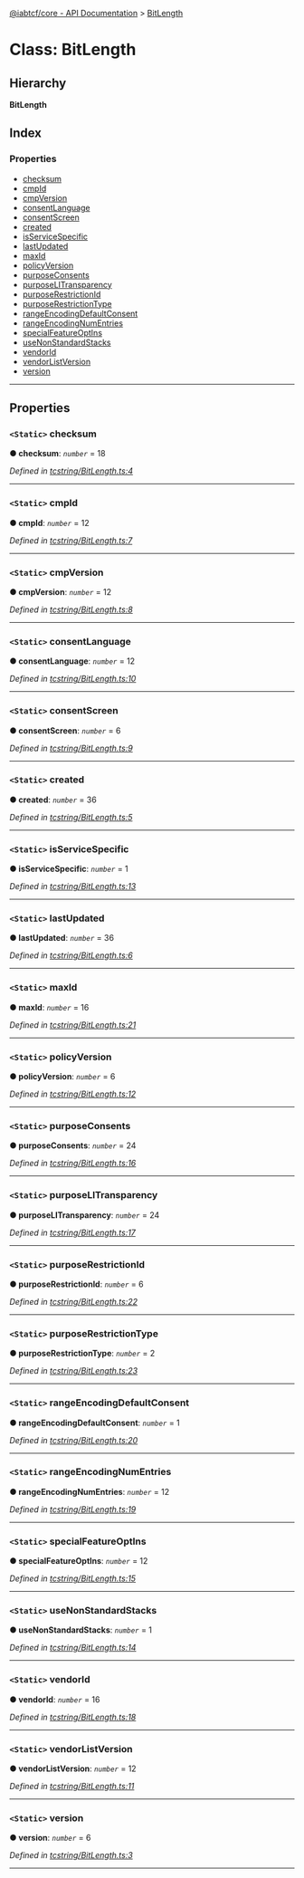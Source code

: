 [@iabtcf/core - API Documentation](../README.md) > [BitLength](../classes/bitlength.md)

# Class: BitLength

## Hierarchy

**BitLength**

## Index

### Properties

* [checksum](bitlength.md#checksum)
* [cmpId](bitlength.md#cmpid)
* [cmpVersion](bitlength.md#cmpversion)
* [consentLanguage](bitlength.md#consentlanguage)
* [consentScreen](bitlength.md#consentscreen)
* [created](bitlength.md#created)
* [isServiceSpecific](bitlength.md#isservicespecific)
* [lastUpdated](bitlength.md#lastupdated)
* [maxId](bitlength.md#maxid)
* [policyVersion](bitlength.md#policyversion)
* [purposeConsents](bitlength.md#purposeconsents)
* [purposeLITransparency](bitlength.md#purposelitransparency)
* [purposeRestrictionId](bitlength.md#purposerestrictionid)
* [purposeRestrictionType](bitlength.md#purposerestrictiontype)
* [rangeEncodingDefaultConsent](bitlength.md#rangeencodingdefaultconsent)
* [rangeEncodingNumEntries](bitlength.md#rangeencodingnumentries)
* [specialFeatureOptIns](bitlength.md#specialfeatureoptins)
* [useNonStandardStacks](bitlength.md#usenonstandardstacks)
* [vendorId](bitlength.md#vendorid)
* [vendorListVersion](bitlength.md#vendorlistversion)
* [version](bitlength.md#version)

---

## Properties

<a id="checksum"></a>

### `<Static>` checksum

**● checksum**: *`number`* = 18

*Defined in [tcstring/BitLength.ts:4](https://github.com/chrispaterson/iabtcf-es/blob/4f7901f/modules/core/src/tcstring/BitLength.ts#L4)*

___
<a id="cmpid"></a>

### `<Static>` cmpId

**● cmpId**: *`number`* = 12

*Defined in [tcstring/BitLength.ts:7](https://github.com/chrispaterson/iabtcf-es/blob/4f7901f/modules/core/src/tcstring/BitLength.ts#L7)*

___
<a id="cmpversion"></a>

### `<Static>` cmpVersion

**● cmpVersion**: *`number`* = 12

*Defined in [tcstring/BitLength.ts:8](https://github.com/chrispaterson/iabtcf-es/blob/4f7901f/modules/core/src/tcstring/BitLength.ts#L8)*

___
<a id="consentlanguage"></a>

### `<Static>` consentLanguage

**● consentLanguage**: *`number`* = 12

*Defined in [tcstring/BitLength.ts:10](https://github.com/chrispaterson/iabtcf-es/blob/4f7901f/modules/core/src/tcstring/BitLength.ts#L10)*

___
<a id="consentscreen"></a>

### `<Static>` consentScreen

**● consentScreen**: *`number`* = 6

*Defined in [tcstring/BitLength.ts:9](https://github.com/chrispaterson/iabtcf-es/blob/4f7901f/modules/core/src/tcstring/BitLength.ts#L9)*

___
<a id="created"></a>

### `<Static>` created

**● created**: *`number`* = 36

*Defined in [tcstring/BitLength.ts:5](https://github.com/chrispaterson/iabtcf-es/blob/4f7901f/modules/core/src/tcstring/BitLength.ts#L5)*

___
<a id="isservicespecific"></a>

### `<Static>` isServiceSpecific

**● isServiceSpecific**: *`number`* = 1

*Defined in [tcstring/BitLength.ts:13](https://github.com/chrispaterson/iabtcf-es/blob/4f7901f/modules/core/src/tcstring/BitLength.ts#L13)*

___
<a id="lastupdated"></a>

### `<Static>` lastUpdated

**● lastUpdated**: *`number`* = 36

*Defined in [tcstring/BitLength.ts:6](https://github.com/chrispaterson/iabtcf-es/blob/4f7901f/modules/core/src/tcstring/BitLength.ts#L6)*

___
<a id="maxid"></a>

### `<Static>` maxId

**● maxId**: *`number`* = 16

*Defined in [tcstring/BitLength.ts:21](https://github.com/chrispaterson/iabtcf-es/blob/4f7901f/modules/core/src/tcstring/BitLength.ts#L21)*

___
<a id="policyversion"></a>

### `<Static>` policyVersion

**● policyVersion**: *`number`* = 6

*Defined in [tcstring/BitLength.ts:12](https://github.com/chrispaterson/iabtcf-es/blob/4f7901f/modules/core/src/tcstring/BitLength.ts#L12)*

___
<a id="purposeconsents"></a>

### `<Static>` purposeConsents

**● purposeConsents**: *`number`* = 24

*Defined in [tcstring/BitLength.ts:16](https://github.com/chrispaterson/iabtcf-es/blob/4f7901f/modules/core/src/tcstring/BitLength.ts#L16)*

___
<a id="purposelitransparency"></a>

### `<Static>` purposeLITransparency

**● purposeLITransparency**: *`number`* = 24

*Defined in [tcstring/BitLength.ts:17](https://github.com/chrispaterson/iabtcf-es/blob/4f7901f/modules/core/src/tcstring/BitLength.ts#L17)*

___
<a id="purposerestrictionid"></a>

### `<Static>` purposeRestrictionId

**● purposeRestrictionId**: *`number`* = 6

*Defined in [tcstring/BitLength.ts:22](https://github.com/chrispaterson/iabtcf-es/blob/4f7901f/modules/core/src/tcstring/BitLength.ts#L22)*

___
<a id="purposerestrictiontype"></a>

### `<Static>` purposeRestrictionType

**● purposeRestrictionType**: *`number`* = 2

*Defined in [tcstring/BitLength.ts:23](https://github.com/chrispaterson/iabtcf-es/blob/4f7901f/modules/core/src/tcstring/BitLength.ts#L23)*

___
<a id="rangeencodingdefaultconsent"></a>

### `<Static>` rangeEncodingDefaultConsent

**● rangeEncodingDefaultConsent**: *`number`* = 1

*Defined in [tcstring/BitLength.ts:20](https://github.com/chrispaterson/iabtcf-es/blob/4f7901f/modules/core/src/tcstring/BitLength.ts#L20)*

___
<a id="rangeencodingnumentries"></a>

### `<Static>` rangeEncodingNumEntries

**● rangeEncodingNumEntries**: *`number`* = 12

*Defined in [tcstring/BitLength.ts:19](https://github.com/chrispaterson/iabtcf-es/blob/4f7901f/modules/core/src/tcstring/BitLength.ts#L19)*

___
<a id="specialfeatureoptins"></a>

### `<Static>` specialFeatureOptIns

**● specialFeatureOptIns**: *`number`* = 12

*Defined in [tcstring/BitLength.ts:15](https://github.com/chrispaterson/iabtcf-es/blob/4f7901f/modules/core/src/tcstring/BitLength.ts#L15)*

___
<a id="usenonstandardstacks"></a>

### `<Static>` useNonStandardStacks

**● useNonStandardStacks**: *`number`* = 1

*Defined in [tcstring/BitLength.ts:14](https://github.com/chrispaterson/iabtcf-es/blob/4f7901f/modules/core/src/tcstring/BitLength.ts#L14)*

___
<a id="vendorid"></a>

### `<Static>` vendorId

**● vendorId**: *`number`* = 16

*Defined in [tcstring/BitLength.ts:18](https://github.com/chrispaterson/iabtcf-es/blob/4f7901f/modules/core/src/tcstring/BitLength.ts#L18)*

___
<a id="vendorlistversion"></a>

### `<Static>` vendorListVersion

**● vendorListVersion**: *`number`* = 12

*Defined in [tcstring/BitLength.ts:11](https://github.com/chrispaterson/iabtcf-es/blob/4f7901f/modules/core/src/tcstring/BitLength.ts#L11)*

___
<a id="version"></a>

### `<Static>` version

**● version**: *`number`* = 6

*Defined in [tcstring/BitLength.ts:3](https://github.com/chrispaterson/iabtcf-es/blob/4f7901f/modules/core/src/tcstring/BitLength.ts#L3)*

___

